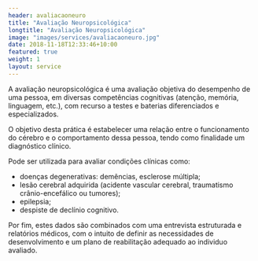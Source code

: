 ```yaml
---
header: avaliacaoneuro
title: "Avaliação Neuropsicológica"
longtitle: "Avaliação Neuropsicológica"
image: "images/services/avaliacaoneuro.jpg"
date: 2018-11-18T12:33:46+10:00
featured: true
weight: 1
layout: service
---
```


A avaliação neuropsicológica é uma avaliação objetiva do desempenho de uma pessoa, em diversas competências cognitivas (atenção, memória, linguagem, etc.), com recurso a testes e baterias diferenciados e especializados.

O objetivo desta prática é estabelecer uma relação entre o funcionamento do cérebro e o comportamento dessa pessoa, tendo como finalidade um diagnóstico clínico.

Pode ser utilizada para avaliar condições clínicas como:

* doenças degenerativas: demências, esclerose múltipla;
* lesão cerebral adquirida (acidente vascular cerebral, traumatismo crânio-encefálico ou tumores);
* epilepsia;
* despiste de declínio cognitivo.

Por fim, estes dados são combinados com uma entrevista estruturada e relatórios médicos, com o intuito de definir as necessidades de desenvolvimento e um plano de reabilitação adequado ao individuo avaliado.
